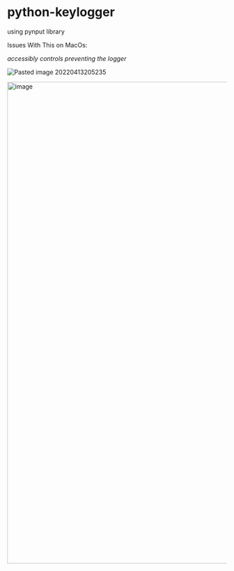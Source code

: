 # python-keylogger

using pynput library

Issues With This on MacOs:

*accessibly controls preventing the logger*

![Pasted image 20220413205235](https://user-images.githubusercontent.com/84951299/163293305-562372a9-70c6-43b6-96f1-5c0b8e5e5eb8.png)


<img width="1104" alt="image" src="https://user-images.githubusercontent.com/84951299/163293226-d22ee0a4-8ee9-4c66-886e-dee9c3c555f5.png">
